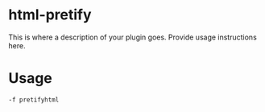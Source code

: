 # html-pretify

This is where a description of your plugin goes.
Provide usage instructions here.

# Usage
```bash
-f pretifyhtml
```
